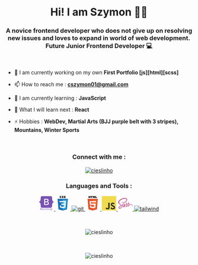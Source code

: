<h1 align="center">Hi! I am Szymon 👨‍🦲</h1>
<h3 align="center">A novice frontend developer who does not give up on resolving new issues and loves to expand in world of web development. 	Future Junior Frontend Developer 💻</h3>
<br>

- 🔭 I am currently working on my own **First Portfolio [js][html][scss]**

- 📫 How to reach me : **cszymon01@gmail.com**

- 🌱 I am currently learning : **JavaScript**

- 🌱 What I will learn next : **React**

- ⚡ Hobbies : **WebDev, Martial Arts (BJJ purple belt with 3 stripes), Mountains, Winter Sports**

<br>
  
<h3 align="center">Connect with me :</h3>
<p align="center">
<a href="https://instagram.com/cieslinho" target="blank"><img align="center" src="https://raw.githubusercontent.com/rahuldkjain/github-profile-readme-generator/master/src/images/icons/Social/instagram.svg" alt="cieslinho" height="30" width="40" /></a>
</p>
<h3 align="center">Languages and Tools :</h3>
<p align="center"> <a href="https://getbootstrap.com" target="_blank" rel="noreferrer"> <img src="https://raw.githubusercontent.com/devicons/devicon/master/icons/bootstrap/bootstrap-plain-wordmark.svg" alt="bootstrap" width="40" height="40"/> </a> <a href="https://www.w3schools.com/css/" target="_blank" rel="noreferrer"> <img src="https://raw.githubusercontent.com/devicons/devicon/master/icons/css3/css3-original-wordmark.svg" alt="css3" width="40" height="40"/> </a> <a href="https://git-scm.com/" target="_blank" rel="noreferrer"> <img src="https://www.vectorlogo.zone/logos/git-scm/git-scm-icon.svg" alt="git" width="40" height="40"/> </a> <a href="https://www.w3.org/html/" target="_blank" rel="noreferrer"> <img src="https://raw.githubusercontent.com/devicons/devicon/master/icons/html5/html5-original-wordmark.svg" alt="html5" width="40" height="40"/> </a> <a href="https://developer.mozilla.org/en-US/docs/Web/JavaScript" target="_blank" rel="noreferrer"> <img src="https://raw.githubusercontent.com/devicons/devicon/master/icons/javascript/javascript-original.svg" alt="javascript" width="40" height="40"/> </a> <a href="https://sass-lang.com" target="_blank" rel="noreferrer"> <img src="https://raw.githubusercontent.com/devicons/devicon/master/icons/sass/sass-original.svg" alt="sass" width="40" height="40"/> </a> <a href="https://tailwindcss.com/" target="_blank" rel="noreferrer"> <img src="https://www.vectorlogo.zone/logos/tailwindcss/tailwindcss-icon.svg" alt="tailwind" width="40" height="40"/> </a> </p>
<br>
<p align="center"><img align="center" src="https://github-readme-stats.vercel.app/api/top-langs?username=cieslinho&show_icons=true&theme=dracula&locale=en&layout=compact" alt="cieslinho" /></p>
<br>
<p align="center"><img align="center" src="https://github-readme-streak-stats.herokuapp.com/?user=cieslinho&theme=dark" alt="cieslinho" /></p>

<!---
cieslinho/cieslinho is a ✨ special ✨ repository because its `README.md` (this file) appears on your GitHub profile.
You can click the Preview link to take a look at your changes.
--->
